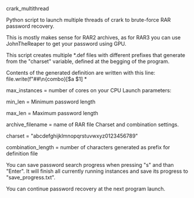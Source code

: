 crark_multithread

Python script to launch multiple threads of crark to brute-force RAR password recovery.

This is mostly makes sense for RAR2 archives, as for RAR3 you can use JohnTheReaper to get your password using GPU.

This script creates multiple *.def files with different prefixes that generate from the "charset" variable, defined at the begging of the program.

Contents of the generated definition are written with this line: file.write(f"##\n{combo}[$a $1] *

max_instances = number of cores on your CPU
Launch parameters:

min_len = Minimum password length

max_len = Maximum password length

archive_filename = name of RAR file
Charset and combination settings.

charset = "abcdefghijklmnopqrstuvwxyz0123456789"

combination_length = number of characters generated as prefix for definition file

You can save password search progress when pressing "s" and than "Enter". It will finish all currently running instances and save its progress to "save_progress.txt".

You can continue password recovery at the next program launch.
